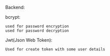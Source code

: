 Backend:

  bcrypt:

    used for password encryption 
    used for password decryption

  Jwt(Json Web Token):

    Used for create token with some user details
